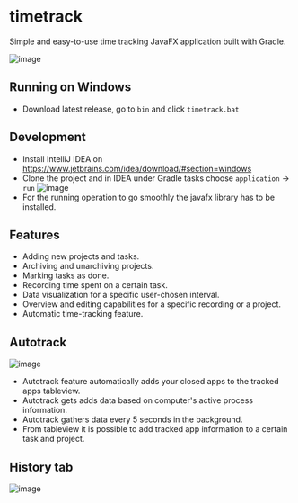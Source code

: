 # timetrack
Simple and easy-to-use time tracking JavaFX application built with Gradle.

![image](https://user-images.githubusercontent.com/73464092/119146955-d09e0180-ba53-11eb-9b56-0518f7f18c47.png)
## Running on Windows
- Download latest release, go to `bin` and click `timetrack.bat` 

## Development
- Install IntelliJ IDEA on https://www.jetbrains.com/idea/download/#section=windows
- Clone the project and in IDEA under Gradle tasks choose ```application``` -> ```run```
![image](https://user-images.githubusercontent.com/72540789/119266374-3d9bcd80-bbf3-11eb-9197-65683953244a.png)
- For the running operation to go smoothly the javafx library has to be installed.
## Features
- Adding new projects and tasks.
- Archiving and unarchiving projects.
- Marking tasks as done.
- Recording time spent on a certain task. 
- Data visualization for a specific user-chosen interval.
- Overview and editing capabilities for a specific recording or a project. 
- Automatic time-tracking feature. 
## Autotrack
![image](https://user-images.githubusercontent.com/73464092/119148771-80c03a00-ba55-11eb-8139-eb2649b138d9.png)
- Autotrack feature automatically adds your closed apps to the tracked apps tableview. 
- Autotrack gets adds data based on computer's active process information. 
- Autotrack gathers data every 5 seconds in the background. 
- From tableview it is possible to add tracked app information to a certain task and project.
## History tab
![image](https://user-images.githubusercontent.com/73464092/119152162-b7e41a80-ba58-11eb-9609-6c2adae67269.png)

